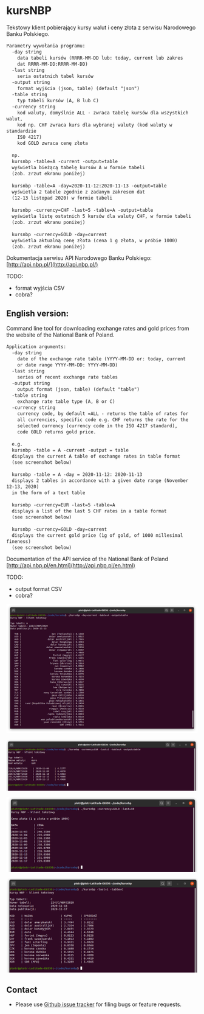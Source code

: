 # kursNBP

Tekstowy klient pobierający kursy walut i ceny złota z serwisu Narodowego Banku Polskiego.

    Parametry wywołania programu:
      -day string
        data tabeli kursów (RRRR-MM-DD lub: today, current lub zakres 
        dat RRRR-MM-DD:RRRR-MM-DD)
      -last string
        seria ostatnich tabel kursów
      -output string
        format wyjścia (json, table) (default "json")
      -table string
        typ tabeli kursów (A, B lub C)
      -currency string
        kod waluty, domyślnie ALL - zwraca tabelę kursów dla wszystkich walut, 
        kod np. CHF zwraca kurs dla wybranej waluty (kod waluty w standardzie 
        ISO 4217)
        kod GOLD zwraca cenę złota

      np. 
      kursnbp -table=A -current -output=table
      wyświetla bieżącą tabelę kursów A w formie tabeli 
      (zob. zrzut ekranu poniżej)

      kursnbp -table=A -day=2020-11-12:2020-11-13 -output=table
      wyświetla 2 tabele zgodnie z zadanym zakresem dat 
      (12-13 listopad 2020) w formie tabeli

      kursnbp -currency=CHF -last=5 -table=A -output=table
      wyświetla listę ostatnich 5 kursów dla waluty CHF, w formie tabeli
      (zob. zrzut ekranu poniżej)

      kursnbp -currency=GOLD -day=current
      wyświetla aktualną cenę złota (cena 1 g złota, w próbie 1000)
      (zob. zrzut ekranu poniżej)

Dokumentacja serwisu API Narodowego Banku Polskiego: [http://api.nbp.pl/](http://api.nbp.pl/)

TODO:
  - format wyjścia CSV
  - cobra?


## English version:

Command line tool for downloading exchange rates and gold prices from the website of the National Bank of Poland.

    Application arguments:
      -day string
        date of the exchange rate table (YYYY-MM-DD or: today, current 
        or date range YYYY-MM-DD: YYYY-MM-DD)
      -last string
        series of recent exchange rate tables
      -output string
        output format (json, table) (default "table")
      -table string
        exchange rate table type (A, B or C)
      -currency string
        currency code, by default =ALL - returns the table of rates for 
        all currencies, specific code e.g. CHF returns the rate for the 
        selected currency (currency code in the ISO 4217 standard),
        code GOLD returns gold price.

      e.g.
      kursnbp -table = A -current -output = table
      displays the current A table of exchange rates in table format 
      (see screenshot below)

      kursnbp -table = A -day = 2020-11-12: 2020-11-13
      displays 2 tables in accordance with a given date range (November 12-13, 2020) 
      in the form of a text table

      kursnbp -currency=EUR -last=5 -table=A
      displays a list of the last 5 CHF rates in a table format
      (see screenshot below)

      kursnbp -currency=GOLD -day=current
      displays the current gold price (1g of gold, of 1000 millesimal fineness)
      (see screenshot below)

Documentation of the API service of the National Bank of Poland
[http://api.nbp.pl/en.html](http://api.nbp.pl/en.html)


TODO:

  - output format CSV
  - cobra? 


![Screen](/doc/kursnbp.png)

![Screen](/doc/kursnbp2.png)

![Screen](/doc/kursnbp_gold.png)

![Screen](/doc/kursnbp_tabc.png)


## Contact
- Please use [Github issue tracker](https://github.com/pjaskulski/kursnbp/issues) for filing bugs or feature requests.